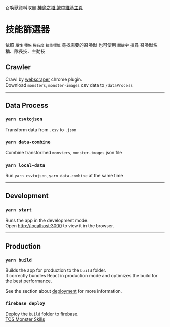 召喚獸資料取自 [神魔之塔 繁中維基主頁](https://tos.fandom.com/zh/wiki/%E7%A5%9E%E9%AD%94%E4%B9%8B%E5%A1%94_%E7%B9%81%E4%B8%AD%E7%B6%AD%E5%9F%BA)

# 技能篩選器
依照 `屬性` `種族` `稀有度` `技能標籤` 尋找需要的召喚獸
也可使用 `關鍵字` 搜尋 召喚獸名稱、隊長技、主動技

## Crawler
Crawl by [webscraper](https://www.webscraper.io/) chrome plugin.<br>
Download `monsters`, `monster-images` csv data to `/dataProcess`

---

## Data Process
### `yarn csvtojson`
Transform data from `.csv` to `.json`
### `yarn data-combine`
Combine transformed `monsters`, `monster-images` json file
### `yarn local-data`
Run `yarn csvtojson`, `yarn data-combine` at the same time

---

## Development
### `yarn start`
Runs the app in the development mode.<br>
Open [http://localhost:3000](http://localhost:3000) to view it in the browser.

---

## Production
### `yarn build`
Builds the app for production to the `build` folder.<br>
It correctly bundles React in production mode and optimizes the build for the best performance.

See the section about [deployment](https://facebook.github.io/create-react-app/docs/deployment) for more information.

### `firebase deploy`
Deploy the `build` folder to firebase.<br>
[TOS Monster Skills](https://tosmonsterskill.firebaseapp.com/)
